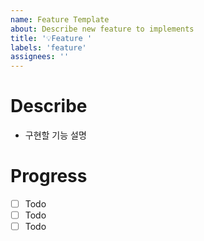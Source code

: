 ```yaml
---
name: Feature Template
about: Describe new feature to implements
title: '💡Feature '
labels: 'feature'
assignees: ''
---
```

 
# Describe
- 구현할 기능 설명
 
# Progress 
- [ ] Todo
- [ ] Todo
- [ ] Todo
